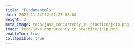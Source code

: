 ```yaml
---
title: "Fundamentals"
date: 2022-11-24T12:01:27-08:00
weight: 3
meta_image: tech/java_concurrency_in_practice/jcip.png
image: tech/java_concurrency_in_practice/jcip.png
enableToc: true
collapsible: true
---
```

